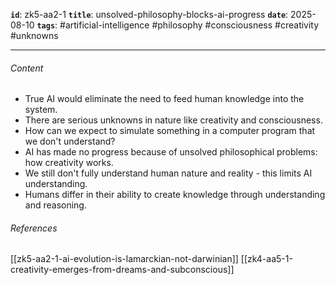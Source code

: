 **`id`**: zk5-aa2-1
**`title`**: unsolved-philosophy-blocks-ai-progress
**`date`**: 2025-08-10
**`tags`**: #artificial-intelligence #philosophy #consciousness #creativity #unknowns

---

###### Content

-   True AI would eliminate the need to feed human knowledge into the system.
-   There are serious unknowns in nature like creativity and consciousness.
-   How can we expect to simulate something in a computer program that we don't understand?
-   AI has made no progress because of unsolved philosophical problems: how creativity works.
-   We still don't fully understand human nature and reality - this limits AI understanding.
-   Humans differ in their ability to create knowledge through understanding and reasoning.

###### References

[[zk5-aa2-1-ai-evolution-is-lamarckian-not-darwinian]]
[[zk4-aa5-1-creativity-emerges-from-dreams-and-subconscious]]
